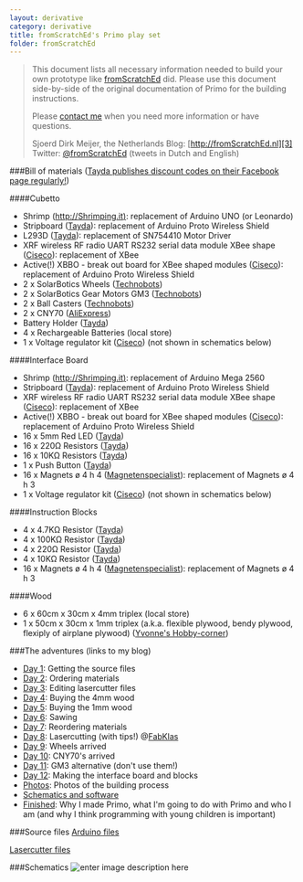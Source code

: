 ```yaml
---
layout: derivative
category: derivative
title: fromScratchEd's Primo play set
folder: fromScratchEd
---
```


> This document lists all necessary information needed to build your own prototype like [fromScratchEd][1] did.
> Please use this document side-by-side of the original documentation of Primo for the building instructions.
> 
> Please [contact me][2] when you need more information or have questions.
>
> Sjoerd Dirk Meijer, the Netherlands
> Blog: [http://fromScratchEd.nl][3]
> Twitter: [@fromScratchEd][4] (tweets in Dutch and English)

###Bill of materials
([Tayda publishes discount codes on their Facebook page regularly!][5])

####Cubetto

* Shrimp ([http://Shrimping.it)][6]: replacement of Arduino UNO (or Leonardo)
* Stripboard ([Tayda][7]): replacement of Arduino Proto Wireless Shield
* L293D ([Tayda][8]): replacement of SN754410 Motor Driver
* XRF wireless RF radio UART RS232 serial data module XBee shape ([Ciseco][9]): replacement of XBee
* Active(!) XBBO - break out board for XBee shaped modules ([Ciseco][10]): replacement of Arduino Proto Wireless Shield
* 2 x SolarBotics Wheels ([Technobots][11])
* 2 x SolarBotics Gear Motors GM3 ([Technobots][12])
* 2 x Ball Casters ([Technobots][13])
* 2 x CNY70 ([AliExpress][14])
* Battery Holder ([Tayda][15])
* 4 x Rechargeable Batteries (local store)
* 1 x Voltage regulator kit ([Ciseco][16]) (not shown in schematics below)

####Interface Board

* Shrimp ([http://Shrimping.it)][17]: replacement of Arduino Mega 2560
* Stripboard ([Tayda][18]): replacement of Arduino Proto Wireless Shield
* XRF wireless RF radio UART RS232 serial data module XBee shape ([Ciseco][19]): replacement of XBee
* Active(!) XBBO - break out board for XBee shaped modules ([Ciseco][20]): replacement of Arduino Proto Wireless Shield
* 16 x 5mm Red LED ([Tayda][21]) 
* 16 x 220Ω Resistors ([Tayda][22]) 
* 16 x 10KΩ Resistors ([Tayda][23]) 
* 1 x Push Button ([Tayda][24]) 
* 16 x Magnets ø 4 h 4 ([Magnetenspecialist][25]): replacement of Magnets ø 4 h 3
* 1 x Voltage regulator kit ([Ciseco][26]) (not shown in schematics below)

####Instruction Blocks

* 4 x 4.7KΩ Resistor ([Tayda][27])
* 4 x 100KΩ Resistor ([Tayda][28])
* 4 x 220Ω Resistor ([Tayda][29])
* 4 x 10KΩ Resistor ([Tayda][30])
* 16 x Magnets ø 4 h 4 ([Magnetenspecialist][31]): replacement of Magnets ø 4 h 3

####Wood

* 6 x 60cm x 30cm x 4mm triplex (local store)
* 1 x 50cm x 30cm x 1mm triplex (a.k.a. flexible plywood, bendy plywood, flexiply of airplane plywood) ([Yvonne's Hobby-corner][32])

###The adventures (links to my blog)
* [Day 1][33]: Getting the source files
* [Day 2][34]: Ordering materials
* [Day 3][35]: Editing lasercutter files
* [Day 4][36]: Buying the 4mm wood
* [Day 5][37]: Buying the 1mm wood
* [Day 6][38]: Sawing
* [Day 7][39]: Reordering materials
* [Day 8][40]: Lasercutting (with tips!) @[FabKlas][41]
* [Day 9][42]: Wheels arrived
* [Day 10][43]: CNY70's arrived
* [Day 11][44]: GM3 alternative (don't use them!)
* [Day 12][45]: Making the interface board and blocks
* [Photos][46]: Photos of the building process
* [Schematics and software][47]
* [Finished][48]: Why I made Primo, what I'm going to do with Primo and who I am (and why I think programming with young children is important)

###Source files
[Arduino files][49]

[Lasercutter files][50]

###Schematics
![enter image description here][51]


  [1]: http://fromscratched.nl/index.php/category/primo/?lang=en
  [2]: http://fromscratched.nl/index.php/neem-contact-op/?lang=en
  [3]: http://fromScratchEd.nl/?lang=en
  [4]: https://twitter.com/fromScratchEd
  [5]: https://www.facebook.com/TaydaElectronics
  [6]: http://shrimping.it
  [7]: http://www.taydaelectronics.com/small-stripboard-94x53mm-copper.html
  [8]: http://www.taydaelectronics.com/catalogsearch/result/?q=l293d
  [9]: http://shop.ciseco.co.uk/xrf-wireless-rf-radio-uart-rs232-serial-data-module-xbee-shape-arduino-pic-etc/
  [10]: http://shop.ciseco.co.uk/xbbo-break-out-board-for-xbee-shaped-modules/
  [11]: http://www.technobotsonline.com/solarbotics-gmpw-plastic-red-wheel-33812.html
  [12]: http://www.technobotsonline.com/solarbotics-gm3-90-degree.html
  [13]: http://www.technobotsonline.com/pololu-ball-caster-3-8-inch-plastic-ball.html
  [14]: http://www.aliexpress.com/item/Free-Shipping-10pcs-CNY70-DIP-4/1644744700.html
  [15]: http://www.taydaelectronics.com/aa-battery-holder-4.html
  [16]: http://shop.ciseco.co.uk/voltage-regulator-kit-for-xino-basic-for-atmel/
  [17]: http://shrimping.it
  [18]: http://www.taydaelectronics.com/small-stripboard-94x53mm-copper.html
  [19]: http://shop.ciseco.co.uk/xrf-wireless-rf-radio-uart-rs232-serial-data-module-xbee-shape-arduino-pic-etc/
  [20]: http://shop.ciseco.co.uk/xbbo-break-out-board-for-xbee-shaped-modules/
  [21]: http://www.taydaelectronics.com/
  [22]: http://www.taydaelectronics.com/
  [23]: http://www.taydaelectronics.com/
  [24]: http://www.taydaelectronics.com/
  [25]: http://www.magnetenspecialist.nl/?catalogproduct/1351262/SCHIJFMAGNEET%204x4mm.aspx
  [26]: http://shop.ciseco.co.uk/voltage-regulator-kit-for-xino-basic-for-atmel/
  [27]: http://www.taydaelectronics.com/
  [28]: http://www.taydaelectronics.com/
  [29]: http://www.taydaelectronics.com/
  [30]: http://www.taydaelectronics.com/
  [31]: http://www.magnetenspecialist.nl/?catalogproduct/1351262/SCHIJFMAGNEET%204x4mm.aspx
  [32]: http://www.hobby-corner.nl/vliegtuigtriplex-triplex-berken-hout/vliegtuigtriplex-triplex-berken-hout-100x25cm
  [33]: http://fromscratched.nl/index.php/28-februari-2014/?lang=en
  [34]: http://fromscratched.nl/index.php/primo-1-maart-2014/?lang=en
  [35]: http://fromscratched.nl/index.php/primo-dag-3-2-maart-2014/?lang=en
  [36]: http://fromscratched.nl/index.php/primo-dag-4-3-maart-2014/?lang=en
  [37]: http://fromscratched.nl/index.php/primo-dag-5-4-maart-2014/?lang=en
  [38]: http://fromscratched.nl/index.php/primo-dag-6-5-maart-2014/?lang=en
  [39]: http://fromscratched.nl/index.php/primo-dag-7-6-maart-2014/?lang=en
  [40]: http://fromscratched.nl/index.php/primo-dag-8-7-maart-2014/?lang=en
  [41]: http://fabklas.nl
  [42]: http://fromscratched.nl/index.php/primo-dag-9-11-maart-2014/?lang=en
  [43]: http://fromscratched.nl/index.php/primo-dag-10-12-maart-2014/?lang=en
  [44]: http://fromscratched.nl/index.php/primo-dag-11-13-maart-2014/?lang=en
  [45]: http://fromscratched.nl/index.php/primo-dag-12-18-maart-2014/?lang=en
  [46]: http://fromscratched.nl/index.php/primo-foto-maartapril-2014/?lang=en
  [47]: http://fromscratched.nl/index.php/primo-schemas-en-software/?lang=en
  [48]: http://fromscratched.nl/index.php/primo-klaar/?lang=en
  [49]: https://github.com/sdmeijer/arduino-sketches/blob/master/fromScratchEd/fromScratchEd.zip?raw=true
  [50]: https://github.com/sdmeijer/arduino-sketches/blob/master/fromScratchEd/fromScratchEd_laser.zip?raw=true
  [51]: http://fromscratched.nl/wp-content/uploads/2014/04/Scan-140415-0001_small.jpg
